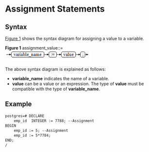 # Assignment Statements<a name="EN-US_TOPIC_0245374612"></a>

## Syntax<a name="en-us_topic_0237122222_en-us_topic_0059778597_s0d14c5a042e2478fa57514f056522738"></a>

[Figure 1](#en-us_topic_0237122222_en-us_topic_0059778597_f1087f61f4ec24addbb3b79a2ccf21917)  shows the syntax diagram for assigning a value to a variable.

**Figure  1**  assignment\_value::=<a name="en-us_topic_0237122222_en-us_topic_0059778597_f1087f61f4ec24addbb3b79a2ccf21917"></a>  
![](figures/assignment_value.png "assignment_value")

The above syntax diagram is explained as follows:

-   **variable\_name**  indicates the name of a variable.
-   **value**  can be a value or an expression. The type of  **value**  must be compatible with the type of  **variable\_name**.

## Example<a name="en-us_topic_0237122222_en-us_topic_0059778597_s81aa6674faef4f409c3f7105a8e396ec"></a>

```
postgres=# DECLARE
    emp_id  INTEGER := 7788; --Assignment
BEGIN
    emp_id := 5; --Assignment
    emp_id := 5*7784;
END;
/
```

